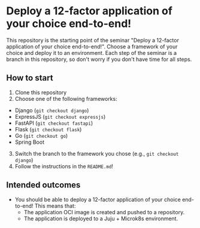 # Deploy a 12-factor application of your choice end-to-end!

This repository is the starting point of the seminar "Deploy a 12-factor application of your
choice end-to-end!". Choose a framework of your choice and deploy it to an environment. Each step
of the seminar is a branch in this repository, so don't worry if you don't have time for all steps.

## How to start

1. Clone this repository
2. Choose one of the following frameworks:
  - Django (`git checkout django`)
  - ExpressJS (`git checkout expressjs`)
  - FastAPI (`git checkout fastapi`)
  - Flask (`git checkout flask`)
  - Go (`git checkout go`)
  - Spring Boot
3. Switch the branch to the framework you chose (e.g., `git checkout django`)
4. Follow the instructions in the `README.md`!

## Intended outcomes

- You should be able to deploy a 12-factor application of your choice end-to-end! This means that:
   - The application OCI image is created and pushed to a repository.
   - The application is deployed to a Juju + Microk8s environment.
